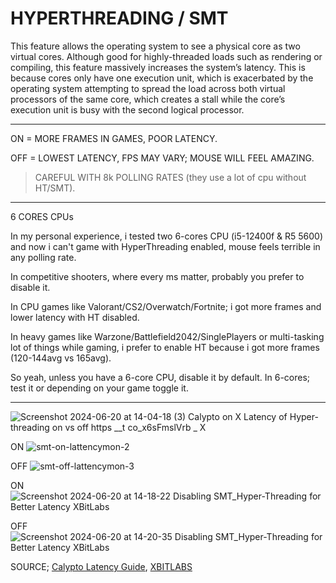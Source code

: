 # HYPERTHREADING / SMT

This feature allows the operating system to see a physical core as two virtual cores. Although good for highly-threaded loads such as rendering or compiling, this feature massively increases the system’s latency. This is because cores only have one execution unit, which is exacerbated by the operating system attempting to spread the load across both virtual processors of the same core, which creates a stall while the core’s execution unit is busy with the second logical processor.

---

ON = MORE FRAMES IN GAMES, POOR LATENCY. 

OFF = LOWEST LATENCY, FPS MAY VARY; MOUSE WILL FEEL AMAZING.
> CAREFUL WITH 8k POLLING RATES (they use a lot of cpu without HT/SMT).

---

6 CORES CPUs

In my personal experience, i tested two 6-cores CPU (i5-12400f & R5 5600) and now i can't game with HyperThreading enabled, mouse feels terrible in any polling rate.

In competitive shooters, where every ms matter, probably you prefer to disable it.

In CPU games like Valorant/CS2/Overwatch/Fortnite; i got more frames and lower latency with HT disabled.

In heavy games like Warzone/Battlefield2042/SinglePlayers or multi-tasking lot of things while gaming, i prefer to enable HT because i got more frames (120-144avg vs 165avg).

So yeah, unless you have a 6-core CPU, disable it by default.
In 6-cores; test it or depending on your game toggle it.

---

![Screenshot 2024-06-20 at 14-04-18 (3) Calypto on X Latency of Hyper-threading on vs  off https __t co_x6sFmslVrb _ X](https://github.com/gzmatte/trash/assets/117684932/d5f34e37-01d9-491d-824d-762f962f437f)

ON
![smt-on-lattencymon-2](https://github.com/gzmatte/trash/assets/117684932/0f02a35f-e849-4665-aace-4a672775f98a)

OFF
![smt-off-lattencymon-3](https://github.com/gzmatte/trash/assets/117684932/9aca6281-d572-4683-8aec-74f75e0fd43a)

ON
![Screenshot 2024-06-20 at 14-18-22 Disabling SMT_Hyper-Threading for Better Latency XBitLabs](https://github.com/gzmatte/trash/assets/117684932/284b5d74-3643-4847-b3fb-f78a5f1f3383)

OFF
![Screenshot 2024-06-20 at 14-20-35 Disabling SMT_Hyper-Threading for Better Latency XBitLabs](https://github.com/gzmatte/trash/assets/117684932/076e0f02-2b75-49fc-a560-98fcc64685db)


SOURCE; [Calypto Latency Guide](calypto.us), [XBITLABS](https://www.xbitlabs.com/disabling-smt-hyper-threading-for-better-latency/)
